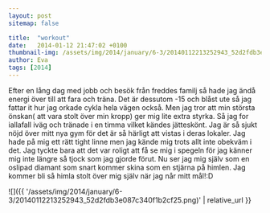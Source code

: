 ```yaml
---
layout: post
sitemap: false

title:  "workout"
date:   2014-01-12 21:47:02 +0100
thumbnail-img: /assets/img/2014/january/6-3/20140112213252943_52d2fdb3e087c340f1b2cf25.png
author: Eva
tags: [2014]
---
```


Efter en lång dag med jobb och besök från freddes familj så hade jag ändå energi över till att fara och träna. Det är dessutom -15 och blåst ute så jag fattar it hur jag orkade cykla hela vägen också. Men jag tror att min största önskan( att vara stolt över min kropp) ger mig lite extra styrka. Så jag for iallafall iväg och tränade i en timma vilket kändes jätteskönt. Jag är så sjukt nöjd över mitt nya gym för det är så härligt att vistas i deras lokaler. Jag hade på mig ett rätt tight linne men jag kände mig trots allt inte obekväm i det. Jag tyckte bara att det var roligt att få se mig i spegeln för jag känner mig inte längre så tjock som jag gjorde förut. Nu ser jag mig själv som en oslipad diamant som snart kommer skina som en stjärna på himlen. Jag kommer bli så himla stolt över mig själv när jag når mitt mål!:D

![]({{ '/assets/img/2014/january/6-3/20140112213252943_52d2fdb3e087c340f1b2cf25.png)'  | relative_url }}

